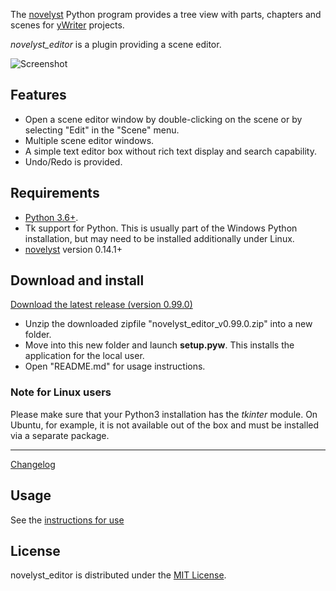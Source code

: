 The [novelyst](https://peter88213.github.io/novelyst/) Python program provides a tree view with parts, chapters and scenes for [yWriter](http://spacejock.com/yWriter7.html) projects. 

*novelyst_editor* is a plugin providing a scene editor. 

![Screenshot](Screenshots/screen01.png)

## Features

- Open a scene editor window by double-clicking on the scene or by selecting "Edit" in the "Scene" menu.
- Multiple scene editor windows.
- A simple text editor box without rich text display and search capability.
- Undo/Redo is provided.

## Requirements

- [Python 3.6+](https://www.python.org). 
- Tk support for Python. This is usually part of the Windows Python installation, but may need to be installed additionally under Linux.
- [novelyst](https://peter88213.github.io/novelyst/) version 0.14.1+

## Download and install

[Download the latest release (version 0.99.0)](https://raw.githubusercontent.com/peter88213/novelyst/main/dist/novelyst_editor_v0.99.0.zip)

- Unzip the downloaded zipfile "novelyst_editor_v0.99.0.zip" into a new folder.
- Move into this new folder and launch **setup.pyw**. This installs the application for the local user.
- Open "README.md" for usage instructions.

### Note for Linux users

Please make sure that your Python3 installation has the *tkinter* module. On Ubuntu, for example, it is not available out of the box and must be installed via a separate package. 

------------------------------------------------------------------

[Changelog](changelog)

## Usage

See the [instructions for use](usage)

## License

novelyst_editor is distributed under the [MIT License](http://www.opensource.org/licenses/mit-license.php).
